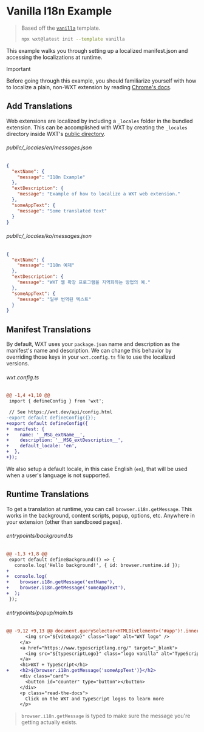 <!-- Generated by scripts/generate-diffs.ts -->

# Vanilla I18n Example

> Based off the [`vanilla`](https://github.com/wxt-dev/wxt/tree/main/templates/vanilla) template.
>
> ```sh
> npx wxt@latest init --template vanilla
> ```

This example walks you through setting up a localized manifest.json and accessing the localizations at runtime.

> [!IMPORTANT]
> Before going through this example, you should familiarize yourself with how to localize a plain, non-WXT extension by reading [Chrome's docs](https://developer.chrome.com/docs/extensions/reference/i18n/).

## Add Translations

Web extensions are localized by including a `_locales` folder in the bundled extension. This can be accomplished with WXT by creating the `_locales` directory inside WXT's [public directory](https://wxt.dev/guide/assets.html#public-directory).

###### public/\_locales/en/messages.json

```json
{
  "extName": {
    "message": "I18n Example"
  },
  "extDescription": {
    "message": "Example of how to localize a WXT web extension."
  },
  "someAppText": {
    "message": "Some translated text"
  }
}
```

###### public/\_locales/ko/messages.json

```json
{
  "extName": {
    "message": "I18n 예제"
  },
  "extDescription": {
    "message": "WXT 웹 확장 프로그램을 지역화하는 방법의 예."
  },
  "someAppText": {
    "message": "일부 번역된 텍스트"
  }
}
```

## Manifest Translations

By default, WXT uses your `package.json` name and description as the manifest's name and description. We can change this behavior by overriding those keys in your `wxt.config.ts` file to use the localized versions.

###### wxt.config.ts

```diff
@@ -1,4 +1,10 @@
 import { defineConfig } from 'wxt';

 // See https://wxt.dev/api/config.html
-export default defineConfig({});
+export default defineConfig({
+  manifest: {
+    name: '__MSG_extName__',
+    description: '__MSG_extDescription__',
+    default_locale: 'en',
+  },
+});
```

We also setup a default locale, in this case English (`en`), that will be used when a user's language is not supported.

## Runtime Translations

To get a translation at runtime, you can call `browser.i18n.getMessage`. This works in the background, content scripts, popup, options, etc. Anywhere in your extension (other than sandboxed pages).

###### entrypoints/background.ts

```diff
@@ -1,3 +1,8 @@
 export default defineBackground(() => {
   console.log('Hello background!', { id: browser.runtime.id });
+
+  console.log(
+    browser.i18n.getMessage('extName'),
+    browser.i18n.getMessage('someAppText'),
+  );
 });
```

###### entrypoints/popup/main.ts

```diff
@@ -9,12 +9,13 @@ document.querySelector<HTMLDivElement>('#app')!.innerHTML = `
       <img src="${viteLogo}" class="logo" alt="WXT logo" />
     </a>
     <a href="https://www.typescriptlang.org/" target="_blank">
       <img src="${typescriptLogo}" class="logo vanilla" alt="TypeScript logo" />
     </a>
     <h1>WXT + TypeScript</h1>
+    <h2>${browser.i18n.getMessage('someAppText')}</h2>
     <div class="card">
       <button id="counter" type="button"></button>
     </div>
     <p class="read-the-docs">
       Click on the WXT and TypeScript logos to learn more
     </p>
```

> `browser.i18n.getMessage` is typed to make sure the message you're getting actually exists.
